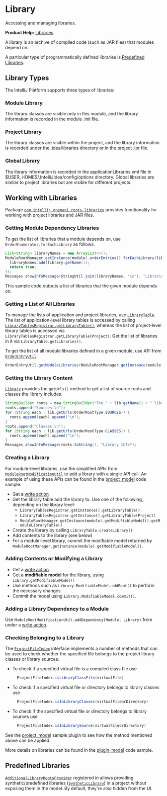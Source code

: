 <!-- Copyright 2000-2025 JetBrains s.r.o. and contributors. Use of this source code is governed by the Apache 2.0 license. -->

# Library

<link-summary>Accessing and managing libraries.</link-summary>

<tldr>

**Product Help:** [Libraries](https://www.jetbrains.com/help/idea/library.html)

</tldr>

A library is an archive of compiled code (such as JAR files) that modules depend on.

A particular type of programmatically defined libraries is [Predefined Libraries](#predefined-libraries).

## Library Types

The IntelliJ Platform supports three types of libraries:

### Module Library

The library classes are visible only in this module, and the library information is recorded in the module <path>.iml</path> file.

### Project Library

The library classes are visible within the project, and the library information is recorded under the <path>.idea/libraries</path> directory or in the project <path>.ipr</path> file.

### Global Library

The library information is recorded in the <path>applicationLibraries.xml</path> file in <path>\$USER_HOME\$/.IntelliJIdea/config/options</path> directory. Global libraries are similar to project libraries but are visible for different projects.

## Working with Libraries

<include from="project.md" element-id="useWorkspaceModelAPI"/>

Package [`com.intellij.openapi.roots.libraries`](%gh-ic%/platform/projectModel-api/src/com/intellij/openapi/roots/libraries) provides functionality for working with project libraries and JAR files.

### Getting Module Dependency Libraries

To get the list of libraries that a module depends on, use `OrderEnumerator.forEachLibrary` as follows.

```java
List<String> libraryNames = new ArrayList<>();
ModuleRootManager.getInstance(module).orderEntries().forEachLibrary(library -> {
  libraryNames.add(library.getName());
  return true;
});
Messages.showInfoMessage(StringUtil.join(libraryNames, "\n"), "Libraries in Module");
```

This sample code outputs a list of libraries that the given module depends on.

### Getting a List of All Libraries

To manage the lists of application and project libraries, use [`LibraryTable`](%gh-ic%/platform/projectModel-api/src/com/intellij/openapi/roots/libraries/LibraryTable.java).
The list of application-level library tables is accessed by calling [`LibraryTablesRegistrar.getLibraryTable()`](%gh-ic%/platform/projectModel-api/src/com/intellij/openapi/roots/libraries/LibraryTablesRegistrar.java), whereas the list of project-level library tables is accessed via `LibraryTablesRegistrar.getLibraryTable(Project)`.
Get the list of libraries in it via `LibraryTable.getLibraries()`.

To get the list of all module libraries defined in a given module, use API from [`OrderEntryUtil`](%gh-ic%/platform/projectModel-impl/src/com/intellij/openapi/roots/impl/OrderEntryUtil.java):

```java
OrderEntryUtil.getModuleLibraries(ModuleRootManager.getInstance(module));
```

### Getting the Library Content

[`Library`](%gh-ic%/platform/projectModel-api/src/com/intellij/openapi/roots/libraries/Library.java) provides the `getUrls()` method to get a list of source roots and classes the library includes.

```java
StringBuilder roots = new StringBuilder("The " + lib.getName() + " library includes:\n");
roots.append("Sources:\n");
for (String each : lib.getUrls(OrderRootType.SOURCES)) {
  roots.append(each).append("\n");
}
roots.append("Classes:\n");
for (String each : lib.getUrls(OrderRootType.CLASSES)) {
  roots.append(each).append("\n");
}
Messages.showInfoMessage(roots.toString(), "Library Info");
```

### Creating a Library

For module-level libraries, use the simplified APIs from [`ModuleRootModificationUtil`](%gh-ic%/platform/projectModel-api/src/com/intellij/openapi/roots/ModuleRootModificationUtil.java) to add a library with a single API call.
An example of using these APIs can be found in the [project_model](%gh-sdk-samples-master%/project_model/src/main/java/org/intellij/sdk/project/model/ModificationAction.java) code sample.

<procedure title="Library Creation Steps">

* Get a [write action](threading_model.md#write-actions)
* Get the library table add the library to. Use one of the following, depending on the library level:
    * `LibraryTablesRegistrar.getInstance().getLibraryTable()`
    * `LibraryTablesRegistrar.getInstance().getLibraryTable(Project)`
    * `ModuleRootManager.getInstance(module).getModifiableModel().getModuleLibraryTable()`
* Create the library by calling `LibraryTable.createLibrary()`
* Add contents to the library (see below)
* For a module-level library, commit the modifiable model returned by `ModuleRootManager.getInstance(module).getModifiableModel()`.

</procedure>

### Adding Contents or Modifying a Library

<procedure title="Adding/Changing Library Roots">

* Get a [write action](threading_model.md#write-actions)
* Get a **modifiable model** for the library, using `Library.getModifiableModel()`
* Use methods such as `Library.ModifiableModel.addRoot()` to perform the necessary changes
* Commit the model using `Library.ModifiableModel.commit()`.

</procedure>

### Adding a Library Dependency to a Module

Use `ModuleRootModificationUtil.addDependency(Module, Library)` from under a [write action](threading_model.md#write-actions).

### Checking Belonging to a Library

The [`ProjectFileIndex`](%gh-ic%/platform/projectModel-api/src/com/intellij/openapi/roots/ProjectFileIndex.java) interface implements a number of methods that can be used to check whether the specified file belongs to the project library classes or library sources.

* To check if a specified virtual file is a compiled class file use
  ```java
    ProjectFileIndex.isLibraryClassFile(virtualFile)
  ```
* To check if a specified virtual file or directory belongs to library classes use
  ```java
    ProjectFileIndex.isInLibraryClasses(virtualFileorDirectory)
  ```
* To check if the specified virtual file or directory belongs to library sources use
  ```java
    ProjectFileIndex.isInLibrarySource(virtualFileorDirectory)
  ```

See the [project_model](%gh-sdk-samples-master%/project_model/src/main/java/org/intellij/sdk/project/model/ProjectFileIndexSampleAction.java) sample plugin to see how the method mentioned above can be applied.

More details on libraries can be found in the [plugin_model](%gh-sdk-samples-master%/project_model/src/main/java/org/intellij/sdk/project/model/LibrariesAction.java) code sample.

## Predefined Libraries

[`AdditionalLibraryRootsProvider`](%gh-ic%/platform/projectModel-api/src/com/intellij/openapi/roots/AdditionalLibraryRootsProvider.java) registered in <include from="snippets.topic" element-id="ep"><var name="ep" value="com.intellij.additionalLibraryRootsProvider"/></include> allows
providing synthetic/predefined libraries ([`SyntheticLibrary`](%gh-ic%/platform/projectModel-api/src/com/intellij/openapi/roots/SyntheticLibrary.java)) in a project without exposing them in the model.
By default, they're also hidden from the UI.
